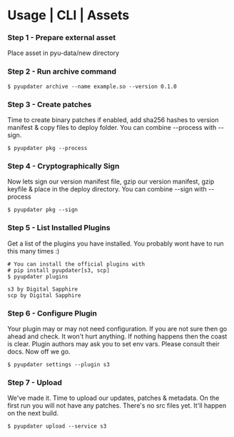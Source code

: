 # Usage | CLI | Assets

### Step 1 - Prepare external asset

Place asset in pyu-data/new directory

### Step 2 - Run archive command
```
$ pyupdater archive --name example.so --version 0.1.0
```

### Step 3 - Create patches

Time to create binary patches if enabled, add sha256 hashes to version manifest & copy files to deploy folder. You can combine --process with --sign.
```
$ pyupdater pkg --process
```

### Step 4 - Cryptographically Sign

Now lets sign our version manifest file, gzip our version manifest, gzip keyfile & place in the deploy directory. You can combine --sign with --process
```
$ pyupdater pkg --sign
```

### Step 5 - List Installed Plugins

Get a list of the plugins you have installed. You probably wont have to run this many times :)
```
# You can install the official plugins with
# pip install pyupdater[s3, scp]
$ pyupdater plugins

s3 by Digital Sapphire
scp by Digital Sapphire

```

### Step 6 - Configure Plugin

Your plugin may or may not need configuration. If you are not sure then go ahead and check. It won't hurt anything. If nothing happens then the coast is clear. Plugin authors may ask you to set env vars. Please consult their docs. Now off we go.
```
$ pyupdater settings --plugin s3
```

### Step 7 - Upload

We've made it. Time to upload our updates, patches & metadata. On the first run you will not have any patches. There's no src files yet. It'll happen on the next build.
```
$ pyupdater upload --service s3
```
